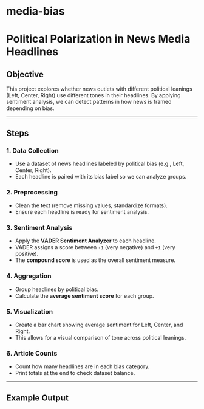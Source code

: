 # media-bias
# Political Polarization in News Media Headlines

## Objective
This project explores whether news outlets with different political leanings (Left, Center, Right) use different tones in their headlines. By applying sentiment analysis, we can detect patterns in how news is framed depending on bias.

---

## Steps

### 1. Data Collection
- Use a dataset of news headlines labeled by political bias (e.g., Left, Center, Right).
- Each headline is paired with its bias label so we can analyze groups.

### 2. Preprocessing
- Clean the text (remove missing values, standardize formats).
- Ensure each headline is ready for sentiment analysis.

### 3. Sentiment Analysis
- Apply the **VADER Sentiment Analyzer** to each headline.
- VADER assigns a score between `-1` (very negative) and `+1` (very positive).
- The **compound score** is used as the overall sentiment measure.

### 4. Aggregation
- Group headlines by political bias.
- Calculate the **average sentiment score** for each group.

### 5. Visualization
- Create a bar chart showing average sentiment for Left, Center, and Right.
- This allows for a visual comparison of tone across political leanings.

### 6. Article Counts
- Count how many headlines are in each bias category.
- Print totals at the end to check dataset balance.

---

## Example Output

